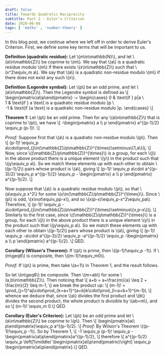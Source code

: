 ```yaml
---
draft: false
title: Towards Quadratic Reciprocity
subtitle: Part 2 - Euler's Criterion 
date: 2020-06-08
tags: [ 'maths' , 'number-theory' ]
---
```


In this blog post, we continue where we left off in order to derive Euler's Criterion. First, we define some key terms that will be important to us.

**Definition (quadratic residue):** Let \\(m\in\mathbb{N}\\), and let \\(a\in\mathbb{Z}\\) be coprime to \\(m\\). We say that \\(a\\) is a quadratic residue modulo \\(m\\) if there exists \\(x\in\mathbb{Z}\\) such that \\(x^2\equiv_m a\\). We say that \\(a\\) is a quadratic non-residue modulo \\(m\\) if there does not exist any such \\(x\\).

**Definition (Legendre symbol):** Let \\(p\\) be an odd prime, and let \\(a\in\mathbb{Z}\\). Then the Legendre symbol is defined as
\\[ \begin{pmatrix}a\\\p\end{pmatrix} := \begin{cases}
    0 & \text{if } p|a \\\
    1 & \text{if } a \text{ is a quadratic residue modulo }p \\\
    -1 & \text{if }a \text{ is a quadratic non-residue modulo }p. \end{cases} \\]

**Theorem 1:** Let \\(p\\) be an odd prime. Then for any \\(a\in\mathbb{Z}\\) that is coprime to \\(p\\), we have
\\[ -\begin{pmatrix} a \\\ p \end{pmatrix} a^{(p-1)/2} \equiv_p (p-1)!. \\]

*Proof:* Suppose first that \\(a\\) is a quadratic non-residue modulo \\(p\\). Then
\\[ (p-1)! \equiv_p a\cdot\prod_{j\in(\mathbb{Z}/p\mathbb{Z})^{\times}\setminus\\{1,a\\}}j. \\]
Now, since \\((\mathbb{Z}/p\mathbb{Z})^{\times}\\) is a group, for each \\(j\\) in the above product there is a unique element \\(y\\) in the product such that \\(jy\equiv_p a\\). So we match these elements up with each other to obtain \\((p-1)/2\\) pairs whose product is \\(a\\), giving
\\[ (p-1)! \equiv_p a\cdot a^{(p-3)/2} \equiv_p a^{(p-1)/2} \equiv_p - \begin{pmatrix} a \\\ p \end{pmatrix} a^{(p-1)/2}. \\]

Now suppose that \\(a\\) is a quadratic residue modulo \\(p\\), so that \\(a\equiv_p x^2\\) for some \\(x\in(\mathbb{Z}/p\mathbb{Z})^{\times}\\). Since \\(p\\) is odd, \\(x\not\equiv_pp-x\\), and so \\(x(p-x)\equiv_p-x^2\equiv_pa\\). Therefore,
\\[ (p-1)! \equiv_p -a\cdot\prod_{j\in(\mathbb{Z}/p\mathbb{Z})^{\times}\setminus\\{x,p-x\\}}j. \\]
Similarly to the first case, since \\((\mathbb{Z}/p\mathbb{Z})^{\times}\\) is a group, for each \\(j\\) in the above product there is a unique element \\(y\\) in the product such that \\(jy\equiv_p a\\). So we match these elements up with each other to obtain \\((p-1)/2\\) pairs whose product is \\(a\\), giving
\\[ (p-1)! \equiv_p -a\cdot a^{(p-3)/2} \equiv_p -a^{(p-1)/2} \equiv_p -\begin{pmatrix} a \\\ p \end{pmatrix} a^{(p-1)/2}. \\]
QED.

**Corollary (Wilson's Theorem):** If \\(p\\) is prime, then \\((p-1)!\equiv_p -1\\). If \\(m\geq6\\) is composite, then \\((m-1)!\equiv_m0\\).

*Proof:* If \\(p\\) is prime, then take \\(a=1\\) in Theorem 1, and the result follows.

So let \\(m\geq6\\) be composite. Then \\(m=ab\\) for some \\(a,b\in\mathbb{Z}\\). Then noticing that
\\[ a+b = a+\frac{m}{a} \leq 2 + \frac{m}{2} \leq m-1, \\]
we break the product up:
\\[ (m-1)! = \prod_{j=1}^aj\cdot\prod_{k=a+1}^{a+b}k\cdot\prod_{l=a+b+1}^{m-1}l, \\]
whence we deduce that, since \\(a\\) divides the first product and \\(b\\) divides the second product, the whole product is divisible by \\(ab=m\\), and so
\\[ (m-1)! \equiv_m 0.\\]
QED.

**Corollary (Euler's Criterion):** Let \\(p\\) be an odd prime and let \\(a\in\mathbb{Z}\\) be coprime to \\(p\\). Then
\\[ \begin{pmatrix}a\\\ p\end{pmatrix}\equiv_p a^{(p-1)/2}. \\]
*Proof:* By Wilson's Theorem \\((p-1)!\equiv_p -1\\). So by Theorem 1, 
\\[ -1 \equiv_p (p-1)! \equiv_p -\begin{pmatrix}a\\\p\end{pmatrix}a^{(p-1)/2}, \\]
therefore
\\[ a^{(p-1)/2} \equiv_p \left[1\middle/ \begin{pmatrix}a\\\p\end{pmatrix}\right] \equiv_p \begin{pmatrix}a\\\p\end{pmatrix}.\\]
QED.
